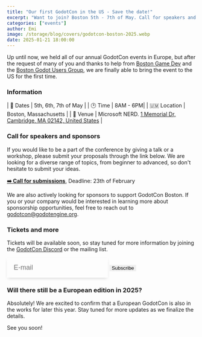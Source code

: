 ```yaml
---
title: "Our first GodotCon in the US - Save the date!"
excerpt: "Want to join? Boston 5th - 7th of May. Call for speakers and sponsors open!"
categories: ["events"]
author: Emi
image: /storage/blog/covers/godotcon-boston-2025.webp
date: 2025-01-21 18:00:00
---
```


Up until now, we held all of our annual GodotCon events in Europe, but after the request of many of you and thanks to help from [Boston Game Dev](https://www.meetup.com/bostongamedev/) and the [Boston Godot Users Group](https://www.meetup.com/bostongamedev/events/298734856/), we are finally able to bring the event to the US for the first time.

### Information

| 📅 Dates | 5th, 6th, 7th of May |
| 🕑 Time | 8AM - 6PM|
| 🇺🇲 Location | Boston, Massachusetts |
| 📍 Venue | Microsoft NERD. <a href="https://www.google.com/maps/place/Microsoft+New+England+Research+and+Development+Center/@42.3608684,-71.0832216,1122m/data=!3m1!1e3!4m6!3m5!1s0x89e370a423d61825:0x58516248462c99eb!8m2!3d42.3614256!4d-71.0812092!16s%2Fg%2F1tfx5xkv?entry=ttu&g_ep=EgoyMDI1MDExMC4wIKXMDSoASAFQAw%3D%3D">1 Memorial Dr, Cambridge, MA 02142, United States</a> | 



### Call for speakers and sponsors

If you would like to be a part of the conference by giving a talk or a workshop, please submit your proposals through the link below. We are looking for a diverse range of topics, from beginner to advanced, so don't hesitate to submit your ideas.

[**➡️ Call for submissions**](https://talks.godotengine.org/godotcon-us-2025/cfp), Deadline: 23th of February

We are also actively looking for sponsors to support GodotCon Boston. If you or your company would be interested in learning more about sponsorship opportunities, feel free to reach out to [godotcon@godotengine.org](mailto:godotcon@godotengine.org).

### Tickets and more
Tickets will be available soon, so stay tuned for more information by joining the [GodotCon Discord](https://discord.gg/Jasg9cpjqA) or the mailing list.

<form method="post" action="https://godot.news/subscription/form" class="listmonk-form">
  <style>@media (min-width: 768px) { input[type="submit"] {border-radius: 0px var(--button-border-radius) var(--button-border-radius) 0;}}</style>
    <div>
        <input type="hidden" name="nonce" />
        <input type="email" name="email" required placeholder="E-mail"  style="font-size: 18px;padding: 16px 18px;border: 1px solid var(--base-color);box-shadow: 0 4px 9px -3px #0000002e;background: var(--card-footer-color);color: var(--base-color-text);"/>
        <p style="display:none;">
          <input id="6e6e9" type="checkbox" name="l" checked value="6e6e9ba4-732b-4528-b4cd-71bbe6850f8d" />
          <label for="6e6e9">Godot Conference</label>
        </p>
        <input type="submit" class="btn" value="Subscribe" style="cursor: pointer;border: inherit;" />
    </div>
</form>


### Will there still be a European edition in 2025?
Absolutely! We are excited to confirm that a European GodotCon is also in the works for later this year. Stay tuned for more updates as we finalize the details.

See you soon!